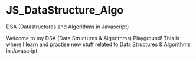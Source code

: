# JS_DataStructure_Algo
DSA (Datastructures and Algorithms in Javascript) 

Welcome to my DSA (Data Structures & Algorithms) Playground!
This is where I learn and practise new stuff related to Data Structures & Algorithms in Javascript
